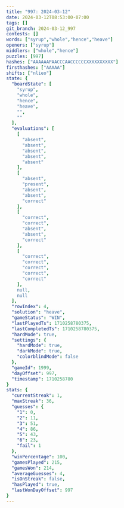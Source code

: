 ```yaml
---
title: "997: 2024-03-12"
date: 2024-03-12T08:53:00-07:00
tags: []
git_branch: 2024-03-12_997
contests: []
words: ["syrup","whole","hence","heave"]
openers: ["syrup"]
middlers: ["whole","hence"]
puzzles: [997]
hashes: ["AAAAAAPAACCCAACCCCCCXXXXXXXXXX"]
firsthashes: ["AAAAA"]
shifts: ["nlieo"]
state: {
  "boardState": [
    "syrup",
    "whole",
    "hence",
    "heave",
    "",
    ""
  ],
  "evaluations": [
    [
      "absent",
      "absent",
      "absent",
      "absent",
      "absent"
    ],
    [
      "absent",
      "present",
      "absent",
      "absent",
      "correct"
    ],
    [
      "correct",
      "correct",
      "absent",
      "absent",
      "correct"
    ],
    [
      "correct",
      "correct",
      "correct",
      "correct",
      "correct"
    ],
    null,
    null
  ],
  "rowIndex": 4,
  "solution": "heave",
  "gameStatus": "WIN",
  "lastPlayedTs": 1710258780375,
  "lastCompletedTs": 1710258780375,
  "hardMode": true,
  "settings": {
    "hardMode": true,
    "darkMode": true,
    "colorblindMode": false
  },
  "gameId": 1999,
  "dayOffset": 997,
  "timestamp": 1710258780
}
stats: {
  "currentStreak": 1,
  "maxStreak": 36,
  "guesses": {
    "1": 0,
    "2": 11,
    "3": 51,
    "4": 86,
    "5": 43,
    "6": 23,
    "fail": 1
  },
  "winPercentage": 100,
  "gamesPlayed": 215,
  "gamesWon": 214,
  "averageGuesses": 4,
  "isOnStreak": false,
  "hasPlayed": true,
  "lastWonDayOffset": 997
}
---
```

<!-- more -->
